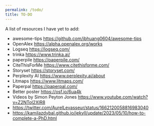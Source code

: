 ```yaml
---
permalink: /todo/
title: TO-DO
---
```


A list of resources I have yet to add:

- awesome-tips <https://github.com/jbhuang0604/awesome-tips>
- OpenAlex <https://alpha.openalex.org/works>
- Logseq <https://logseq.com/>
- trinka <https://www.trinka.ai/>
- paperpile <https://paperpile.com/>
- CiteThisForMe <https://www.citethisforme.com/>
- Storyset <https://storyset.com/>
- Perplexity AI <https://www.perplexity.ai/about>
- Litmaps <https://www.litmaps.com/>
- Paperpal <https://paperpal.com/>
- Better poster <https://osf.io/6ua4k>
- Videos by Simon Peyton Jones <https://www.youtube.com/watch?v=Z2NToI2XIR8>
- https://twitter.com/AurelLevasseur/status/1662120058816983040
- https://kamilazdybal.github.io/jekyll/update/2023/05/10/how-to-complete-a-PhD.html